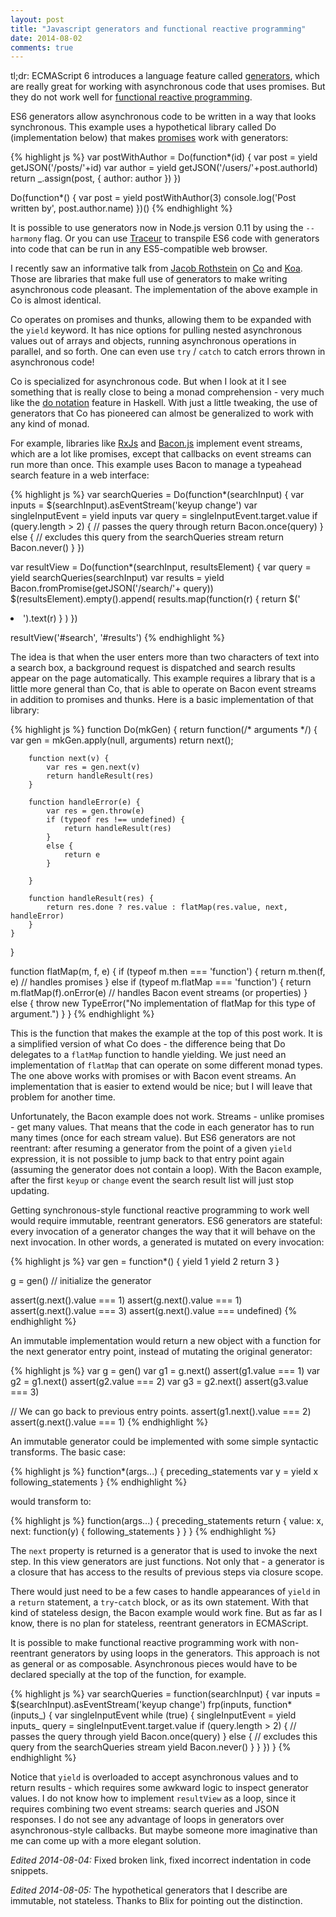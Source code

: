 ```yaml
---
layout: post
title: "Javascript generators and functional reactive programming"
date: 2014-08-02
comments: true
---
```


tl;dr: ECMAScript 6 introduces a language feature called [generators][], which
are really great for working with asynchronous code that uses promises.  But
they do not work well for [functional reactive programming][].

ES6 generators allow asynchronous code to be written in a way that looks
synchronous.  This example uses a hypothetical library called Do (implementation
below) that makes [promises][] work with generators:

{% highlight js %}
var postWithAuthor = Do(function*(id) {
    var post   = yield getJSON('/posts/'+id)
    var author = yield getJSON('/users/'+post.authorId)
    return _.assign(post, { author: author })
})

Do(function*() {
    var post = yield postWithAuthor(3)
    console.log('Post written by', post.author.name)
})()
{% endhighlight %}

It is possible to use generators now in Node.js version 0.11 by using the
`--harmony` flag.  Or you can use [Traceur][] to transpile ES6 code with
generators into code that can be run in any ES5-compatible web browser.

<!-- more -->

I recently saw an informative talk from [Jacob Rothstein][] on [Co][] and
[Koa][].  Those are libraries that make full use of generators to make writing
asynchronous code pleasant.  The implementation of the above example in Co is
almost identical.

Co operates on promises and thunks, allowing them to be expanded with
the `yield` keyword.  It has nice options for pulling nested
asynchronous values out of arrays and objects, running asynchronous
operations in parallel, and so forth.  One can even use `try` / `catch`
to catch errors thrown in asynchronous code!

Co is specialized for asynchronous code.  But when I look at it I see something
that is really close to being a monad comprehension - very much like the [do
notation][] feature in Haskell.  With just a little tweaking, the use of
generators that Co has pioneered can almost be generalized to work with any
kind of monad.

For example, libraries like [RxJs][] and [Bacon.js][] implement event streams,
which are a lot like promises, except that callbacks on event streams can run
more than once.  This example uses Bacon to manage a typeahead search feature in
a web interface:

{% highlight js %}
var searchQueries = Do(function*(searchInput) {
    var inputs = $(searchInput).asEventStream('keyup change')
    var singleInputEvent = yield inputs
    var query = singleInputEvent.target.value
    if (query.length > 2) {
        // passes the query through
        return Bacon.once(query)
    }
    else {
        // excludes this query from the searchQueries stream
        return Bacon.never()
    }
})

var resultView = Do(function*(searchInput, resultsElement) {
    var query = yield searchQueries(searchInput)
    var results = yield Bacon.fromPromise(getJSON('/search/'+ query))
    $(resultsElement).empty().append(
        results.map(function(r) { return $('<li>').text(r) }
    )
})

resultView('#search', '#results')
{% endhighlight %}

The idea is that when the user enters more than two characters of text into
a search box, a background request is dispatched and search results appear on
the page automatically.  This example requires a library that is a little more
general than Co, that is able to operate on Bacon event streams in addition to
promises and thunks.  Here is a basic implementation of that library:

{% highlight js %}
function Do(mkGen) {
    return function(/* arguments */) {
        var gen = mkGen.apply(null, arguments)
        return next();

        function next(v) {
            var res = gen.next(v)
            return handleResult(res)
        }

        function handleError(e) {
            var res = gen.throw(e)
            if (typeof res !== undefined) {
                return handleResult(res)
            }
            else {
                return e
            }

        }

        function handleResult(res) {
            return res.done ? res.value : flatMap(res.value, next, handleError)
        }
    }
}

function flatMap(m, f, e) {
    if (typeof m.then === 'function') {
        return m.then(f, e)  // handles promises
    }
    else if (typeof m.flatMap === 'function') {
        return m.flatMap(f).onError(e)  // handles Bacon event streams (or properties)
    }
    else {
        throw new TypeError("No implementation of flatMap for this type of argument.")
    }
}
{% endhighlight %}

This is the function that makes the example at the top of this post work.  It is
a simplified version of what Co does - the difference being that Do delegates to
a `flatMap` function to handle yielding.  We just need an implementation of
`flatMap` that can operate on some different monad types.  The one above works
with promises or with Bacon event streams.  An implementation that is easier to
extend would be nice; but I will leave that problem for another time.

Unfortunately, the Bacon example does not work.  Streams - unlike promises - get
many values.  That means that the code in each generator has to run many times
(once for each stream value).  But ES6 generators are not reentrant: after
resuming a generator from the point of a given `yield` expression, it is not
possible to jump back to that entry point again (assuming the generator does not
contain a loop).  With the Bacon example, after the first `keyup` or `change`
event the search result list will just stop updating.

Getting synchronous-style functional reactive programming to work well would
require immutable, reentrant generators.  ES6 generators are stateful: every
invocation of a generator changes the way that it will behave on the next
invocation.  In other words, a generated is mutated on every invocation:

{% highlight js %}
var gen = function*() {
    yield 1
    yield 2
    return 3
}

g = gen()  // initialize the generator

assert(g.next().value === 1)
assert(g.next().value === 1)
assert(g.next().value === 3)
assert(g.next().value === undefined)
{% endhighlight %}

An immutable implementation would return a new object with a function for the
next generator entry point, instead of mutating the original generator:

{% highlight js %}
var g  = gen()
var g1 = g.next()
assert(g1.value === 1)
var g2 = g1.next()
assert(g2.value === 2)
var g3 = g2.next()
assert(g3.value === 3)

// We can go back to previous entry points.
assert(g1.next().value === 2)
assert(g.next().value === 1)
{% endhighlight %}

An immutable generator could be implemented with some simple syntactic
transforms.  The basic case:

{% highlight js %}
function*(args...) {
    preceding_statements
    var y = yield x
    following_statements
}
{% endhighlight %}

would transform to:

{% highlight js %}
function(args...) {
    preceding_statements
    return {
        value: x,
        next: function(y) {
            following_statements
        }
    }
}
{% endhighlight %}

The `next` property is returned is a generator that is used to invoke the next
step.  In this view generators are just functions.  Not only that - a generator
is a closure that has access to the results of previous steps via closure scope.

There would just need to be a few cases to handle appearances of `yield` in
a `return` statement, a `try`-`catch` block, or as its own statement.  With that
kind of stateless design, the Bacon example would work fine.  But as far as
I know, there is no plan for stateless, reentrant generators in ECMAScript.

It is possible to make functional reactive programming work with non-reentrant
generators by using loops in the generators.  This approach is not as general or
as composable.  Asynchronous pieces would have to be declared specially at the
top of the function, for example.

{% highlight js %}
var searchQueries = function(searchInput) {
    var inputs = $(searchInput).asEventStream('keyup change') 
    frp(inputs, function*(inputs_) {
        var singleInputEvent
        while (true) {
            singleInputEvent = yield inputs_
            query = singleInputEvent.target.value
            if (query.length > 2) {
                // passes the query through
                yield Bacon.once(query)
            }
            else {
                // excludes this query from the searchQueries stream
                yield Bacon.never()
            }
        }
    })
}
{% endhighlight %}

Notice that `yield` is overloaded to accept asynchronous values and to return
results - which requires some awkward logic to inspect generator values.
I do not know how to implement `resultView` as a loop, since it requires
combining two event streams: search queries and JSON responses.  I do not see
any advantage of loops in generators over asynchronous-style callbacks.  But
maybe someone more imaginative than me can come up with a more elegant solution.

*Edited 2014-08-04:* Fixed broken link, fixed incorrect indentation in code
snippets.

*Edited 2014-08-05:* The hypothetical generators that I describe are immutable,
not stateless.  Thanks to Blix for pointing out the distinction.

[generators]: http://tobyho.com/2013/06/16/what-are-generators/
[promises]: http://sitr.us/2012/07/31/promise-pipelines-in-javascript.html
[functional reactive programming]: http://sitr.us/2013/05/22/functional-reactive-programming-in-javascript.html
[Traceur]: https://github.com/google/traceur-compiler
[Jacob Rothstein]: http://jbr.me/
[Co]: https://github.com/visionmedia/co
[Koa]: https://github.com/koajs/koa
[do notation]: http://learnyouahaskell.com/a-fistful-of-monads#do-notation
[RxJS]: http://reactive-extensions.github.io/RxJS/
[Bacon.js]: https://github.com/baconjs/bacon.js/
